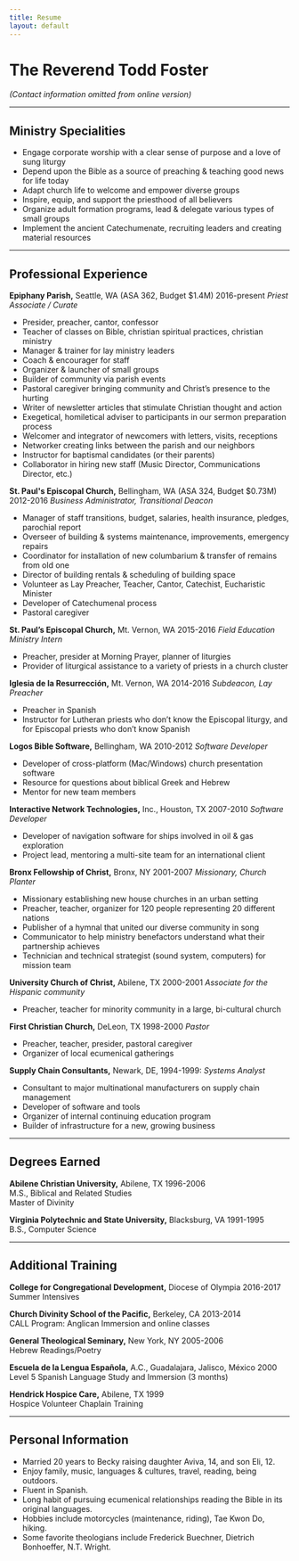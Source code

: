 ```yaml
---
title: Resume
layout: default
---
```


# The Reverend Todd Foster

_(Contact information omitted from online version)_


---
## Ministry Specialities
* Engage corporate worship with a clear sense of purpose and a love of sung liturgy
* Depend upon the Bible as a source of preaching & teaching good news for life today
* Adapt church life to welcome and empower diverse groups
* Inspire, equip, and support the priesthood of all believers
* Organize adult formation programs, lead & delegate various types of small groups
* Implement the ancient Catechumenate, recruiting leaders and creating material resources


---
## Professional Experience
**Epiphany Parish,** Seattle, WA (ASA 362, Budget $1.4M)	2016-present
	_Priest Associate / Curate_
* Presider, preacher, cantor, confessor
* Teacher of classes on Bible, christian spiritual practices, christian ministry
* Manager & trainer for lay ministry leaders
* Coach & encourager for staff
* Organizer & launcher of small groups
* Builder of community via parish events
* Pastoral caregiver bringing community and Christ’s presence to the hurting
* Writer of newsletter articles that stimulate Christian thought and action
* Exegetical, homiletical adviser to participants in our sermon preparation process
* Welcomer and integrator of newcomers with letters, visits, receptions
* Networker creating links between the parish and our neighbors
* Instructor for baptismal candidates (or their parents)
* Collaborator in hiring new staff (Music Director, Communications Director, etc.)


**St. Paul's Episcopal Church,** Bellingham, WA (ASA 324, Budget $0.73M)	2012-2016
	_Business Administrator, Transitional Deacon_
* Manager of staff transitions, budget, salaries, health insurance, pledges, parochial report
* Overseer of building & systems maintenance, improvements, emergency repairs
* Coordinator for installation of new columbarium & transfer of remains from old one
* Director of building rentals & scheduling of building space
* Volunteer as Lay Preacher, Teacher, Cantor, Catechist, Eucharistic Minister
* Developer of Catechumenal process
* Pastoral caregiver

**St. Paul’s Episcopal Church,** Mt. Vernon, WA 2015-2016
	_Field Education Ministry Intern_
* Preacher, presider at Morning Prayer, planner of liturgies
* Provider of liturgical assistance to a variety of priests in a church cluster

**Iglesia de la Resurrección,** Mt. Vernon, WA  	2014-2016
	_Subdeacon, Lay Preacher_
* Preacher in Spanish
* Instructor for Lutheran priests who don’t know the Episcopal liturgy, and for Episcopal priests who don’t know Spanish

**Logos Bible Software,** Bellingham, WA	2010-2012
	_Software Developer_
* Developer of cross-platform (Mac/Windows) church presentation software
* Resource for questions about biblical Greek and Hebrew
* Mentor for new team members

**Interactive Network Technologies,** Inc., Houston, TX 	2007-2010
	_Software Developer_
* Developer of navigation software for ships involved in oil & gas exploration
* Project lead, mentoring a multi-site team for an international client

**Bronx Fellowship of Christ,** Bronx, NY  	2001-2007
	_Missionary, Church Planter_
* Missionary establishing new house churches in an urban setting
* Preacher, teacher, organizer for 120 people representing 20 different nations
* Publisher of a hymnal that united our diverse community in song
* Communicator to help ministry benefactors understand what their partnership achieves
* Technician and technical strategist (sound system, computers) for mission team

**University Church of Christ,** Abilene, TX 	2000-2001
	_Associate for the Hispanic community_
* Preacher, teacher for minority community in a large, bi-cultural church

**First Christian Church,** DeLeon, TX 	1998-2000
	_Pastor_
* Preacher, teacher, presider, pastoral caregiver
* Organizer of local ecumenical gatherings

**Supply Chain Consultants,** Newark, DE, 1994-1999: _Systems Analyst_
* Consultant to major multinational manufacturers on supply chain management
* Developer of software and tools
* Organizer of internal continuing education program
* Builder of infrastructure for a new, growing business


---
## Degrees Earned

**Abilene Christian University,** Abilene, TX 	1996-2006  
M.S., Biblical and Related Studies  
Master of Divinity

**Virginia Polytechnic and State University,** Blacksburg, VA 	1991-1995  
B.S., Computer Science


---
## Additional Training

**College for Congregational Development,** Diocese of Olympia	2016-2017  
Summer Intensives

**Church Divinity School of the Pacific,** Berkeley, CA 	2013-2014  
CALL Program: Anglican Immersion and online classes

**General Theological Seminary,** New York, NY 	2005-2006  
Hebrew Readings/Poetry

**Escuela de la Lengua Española,** A.C., Guadalajara, Jalisco, México	2000  
Level 5 Spanish Language Study and Immersion (3 months)

**Hendrick Hospice Care,** Abilene, TX	1999  
Hospice Volunteer Chaplain Training


---

## Personal Information
* Married 20 years to Becky raising daughter Aviva, 14, and son Eli, 12.
* Enjoy family, music, languages & cultures, travel, reading, being outdoors.
* Fluent in Spanish.
* Long habit of pursuing ecumenical relationships reading the Bible in its original languages.
* Hobbies include motorcycles (maintenance, riding), Tae Kwon Do, hiking.
* Some favorite theologians include Frederick Buechner, Dietrich Bonhoeffer, N.T. Wright.

